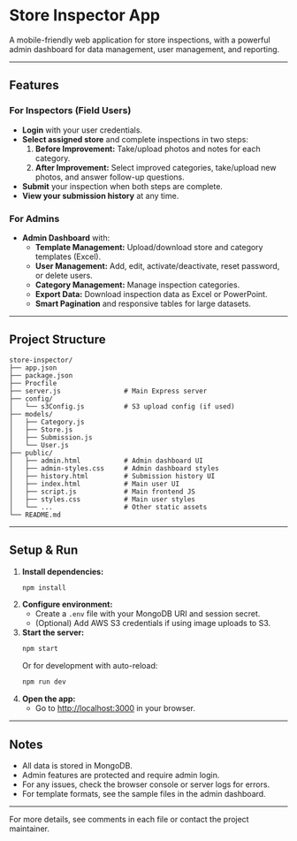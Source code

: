 # Store Inspector App

A mobile-friendly web application for store inspections, with a powerful admin dashboard for data management, user management, and reporting.

---

## Features

### For Inspectors (Field Users)
- **Login** with your user credentials.
- **Select assigned store** and complete inspections in two steps:
  1. **Before Improvement:** Take/upload photos and notes for each category.
  2. **After Improvement:** Select improved categories, take/upload new photos, and answer follow-up questions.
- **Submit** your inspection when both steps are complete.
- **View your submission history** at any time.

### For Admins
- **Admin Dashboard** with:
  - **Template Management:** Upload/download store and category templates (Excel).
  - **User Management:** Add, edit, activate/deactivate, reset password, or delete users.
  - **Category Management:** Manage inspection categories.
  - **Export Data:** Download inspection data as Excel or PowerPoint.
  - **Smart Pagination** and responsive tables for large datasets.

---

## Project Structure

```
store-inspector/
├── app.json
├── package.json
├── Procfile
├── server.js                # Main Express server
├── config/
│   └── s3Config.js          # S3 upload config (if used)
├── models/
│   ├── Category.js
│   ├── Store.js
│   ├── Submission.js
│   └── User.js
├── public/
│   ├── admin.html           # Admin dashboard UI
│   ├── admin-styles.css     # Admin dashboard styles
│   ├── history.html         # Submission history UI
│   ├── index.html           # Main user UI
│   ├── script.js            # Main frontend JS
│   ├── styles.css           # Main user styles
│   └── ...                  # Other static assets
└── README.md
```

---

## Setup & Run

1. **Install dependencies:**
   ```bash
   npm install
   ```
2. **Configure environment:**
   - Create a `.env` file with your MongoDB URI and session secret.
   - (Optional) Add AWS S3 credentials if using image uploads to S3.
3. **Start the server:**
   ```bash
   npm start
   ```
   Or for development with auto-reload:
   ```bash
   npm run dev
   ```
4. **Open the app:**
   - Go to [http://localhost:3000](http://localhost:3000) in your browser.

---

## Notes

- All data is stored in MongoDB.
- Admin features are protected and require admin login.
- For any issues, check the browser console or server logs for errors.
- For template formats, see the sample files in the admin dashboard.

---

For more details, see comments in each file or contact the project maintainer.
